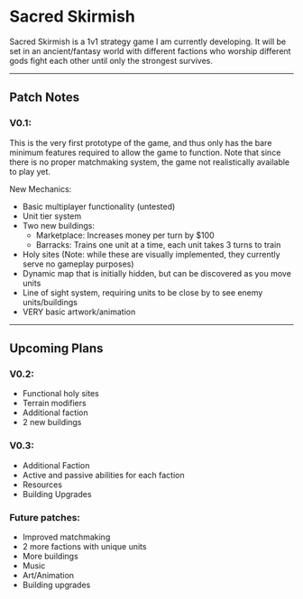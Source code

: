 # **Sacred Skirmish**
Sacred Skirmish is a 1v1 strategy game I am currently developing. It will be set in an ancient/fantasy world with different factions who worship different gods fight each other until only the strongest survives.

---
## Patch Notes
### V0.1:
This is the very first prototype of the game, and thus only has the bare minimum features required to allow the game to function. Note that since there is no proper matchmaking system, the game not realistically available to play yet.

New Mechanics:
- Basic multiplayer functionality (untested)
- Unit tier system
- Two new buildings:
    - Marketplace: Increases money per turn by $100
    - Barracks: Trains one unit at a time, each unit takes 3 turns to train
- Holy sites (Note: while these are visually implemented, they currently serve no gameplay purposes)
- Dynamic map that is initially hidden, but can be discovered as you move units
- Line of sight system, requiring units to be close by to see enemy units/buildings
- VERY basic artwork/animation
---
## Upcoming Plans
### V0.2:
- Functional holy sites
- Terrain modifiers
- Additional faction
- 2 new buildings

### V0.3:
- Additional Faction
- Active and passive abilities for each faction
- Resources
- Building Upgrades

### Future patches:
- Improved matchmaking
- 2 more factions with unique units
- More buildings
- Music
- Art/Animation
- Building upgrades